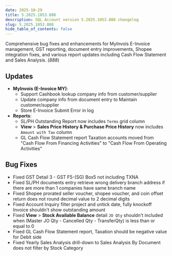 ```yaml
---
date: 2025-10-29
title: 5.2025.1053.888
description: SQL Account version 5.2025.1053.888 changelog
slug: 5.2025.1053.888
hide_table_of_contents: false
---
```


Comprehensive bug fixes and enhancements for MyInvois E-Invoice management, GST reporting, document entry improvements, Shopee integration fixes, and various report updates including Cash Flow Statement and Sales Analysis. (*888*)

<!-- truncate -->

## Updates

- **MyInvois (E-Invoice MY)**:
  - Support Cashbook lookup company info from customer/supplier
  - Update company info from document entry to Maintain customer/supplier
  - Store E-Invoice Submit Error in log
- **Reports**:
  - SL/PH Outstanding Report now includes `Terms` grid column
  - **View** > **Sales Price History & Purchase Price History** now includes `Amount with Tax` column
  - GL Cash Flow Statement report Taxation accounts moved from "Cash Flow From Financing Activities" to "Cash Flow From Operating Activities"

## Bug Fixes

- Fixed GST Detail 3 - GST F5-(SG) Box5 not including TXNA
- Fixed SL/PH documents entry retrieve wrong delivery branch address if there are more than 1 companies have same branch name
- Fixed Shopee prorated seller voucher, shopee voucher, and coin offset return does not round decimal value to 2 decimal digits
- Fixed Account Inquiry filter project and untick date, fully knockoff Invoice shouldn't show outstanding amount
- Fixed **View** > **Stock Available Balance** detail `JO Qty` shouldn't included when (Master JO Qty - Cancelled Qty - TransferQty) is less than or equal to 0
- Fixed GL Cash Flow Statement report, Taxation should be negative value for Debit side
- Fixed Yearly Sales Analysis drill-down to Sales Analysis By Document does not filter by Stock Category
